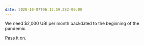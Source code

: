```yaml
---
date: 2020-10-07T06:13:59.282-00:00
---
```

We need $2,000 UBI per month backdated to the beginning of the pandemic.

[Pass it on](https://twitter.com/lorimbryan/status/1313720545880412161?s=21).
